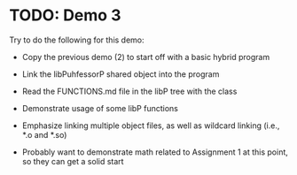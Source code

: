 
# TODO: Demo 3

Try to do the following for this demo:

* Copy the previous demo (2) to start off with a basic hybrid program

* Link the libPuhfessorP shared object into the program

* Read the FUNCTIONS.md file in the libP tree with the class

* Demonstrate usage of some libP functions

* Emphasize linking multiple object files, as well as wildcard linking (i.e., *.o and *.so)

* Probably want to demonstrate math related to Assignment 1 at this point, so they can get a solid start


